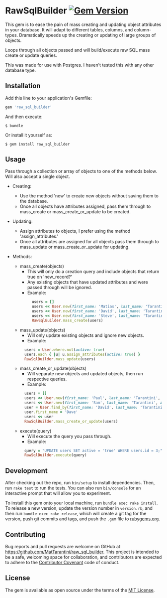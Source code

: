 # RawSqlBuilder [![Gem Version](https://badge.fury.io/rb/raw_sql_builder.svg)](https://badge.fury.io/rb/raw_sql_builder)

This gem is to ease the pain of mass creating and updating object attributes in your database.
It will adapt to different tables, columns, and column-types.
Dramatically speeds up the creating or updating of large groups of objects.

Loops through all objects passed and will build/execute raw SQL mass create or update queries.

This was made for use with Postgres. I haven't tested this with any other database type.

## Installation

Add this line to your application's Gemfile:

```ruby
gem 'raw_sql_builder'
```

And then execute:

    $ bundle

Or install it yourself as:

    $ gem install raw_sql_builder

## Usage

Pass through a collection or array of objects to one of the methods below.
Will also accept a single object.

- Creating:
  - Use the method 'new' to create new objects without saving them to the database.
  - Once all objects have attributes assigned, pass them through to mass_create or
    mass_create_or_update to be created.
  
- Updating:
  - Assign attributes to objects, I prefer using the method 'assign_attributes.'
  - Once all attributes are assigned for all objects pass them through to mass_update or
    mass_create_or_update for updating.
  
- Methods:
  - mass_create(objects)
    - This will only do a creation query and include objects that return true on 'new_record?'
    - Any existing objects that have updated attributes and were passed through will be ignored.
    - Example:
      ```ruby
        users = []
        users << User.new(first_name: 'Matias', last_name: 'Tarantini', active: true)
        users << User.new(first_name: 'David', last_name: 'Tarantini', active: false)
        users << User.new(first_name: 'Steve', last_name: 'Tarantini', active: false)
        RawSqlBuilder.mass_create(users)
      ```
  - mass_update(objects)
    - Will only update existing objects and ignore new objects.
    - Example:
    ```ruby
      users = User.where.not(active: true)
      users.each { |u| u.assign_attributes(active: true) }
      RawSqlBuilder.mass_update(users)
    ```
  - mass_create_or_update(objects)
    - Will separate new objects and updated objects, then run respective queries.
    - Example:
    ```ruby
      users = []
      users << User.new(first_name: 'Paul', last_name: 'Tarantini', active: true)
      users << User.new(first_name: 'Sam', last_name: 'Tarantini', active: true)
      user = User.find_by(first_name: 'David', last_name: 'Tarantini')
      user.first_name = 'Dave'
      users << user
      RawSqlBuilder.mass_create_or_update(users)
    ```
  - execute(query)
    - Will execute the query you pass through.
    - Example:
    ```ruby
      query = "UPDATE users SET active = 'true' WHERE users.id = 3;"
      RawSqlBuilder.execute(query)
    ```

## Development

After checking out the repo, run `bin/setup` to install dependencies. Then, run `rake test` to run the tests. You can also run `bin/console` for an interactive prompt that will allow you to experiment.

To install this gem onto your local machine, run `bundle exec rake install`. To release a new version, update the version number in `version.rb`, and then run `bundle exec rake release`, which will create a git tag for the version, push git commits and tags, and push the `.gem` file to [rubygems.org](https://rubygems.org).

## Contributing

Bug reports and pull requests are welcome on GitHub at https://github.com/MatTarantini/raw_sql_builder. This project is intended to be a safe, welcoming space for collaboration, and contributors are expected to adhere to the [Contributor Covenant](contributor-covenant.org) code of conduct.


## License

The gem is available as open source under the terms of the [MIT License](http://opensource.org/licenses/MIT).
